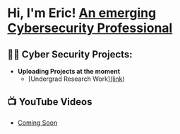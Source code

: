 <h1>Hi, I'm Eric! <a href="https://www.linkedin.com/in/joshmadakor/">An emerging Cybersecurity Professional</a>
  
<h2>👨‍💻 Cyber Security Projects:</h2>

- <b>Uploading Projects at the moment</b>
  - [Undergrad Research Work][(link](https://github.com/ekim633/gmu-ltesniffer))

<h2>📺 YouTube Videos</h2>

- [Coming Soon](link)

<!--
**ekim633/ekim633** is a ✨ _special_ ✨ repository because its `README.md` (this file) appears on your GitHub profile.

Here are some ideas to get you started:

- 🔭 I’m currently working on ...
- 🌱 I’m currently learning ...
- 👯 I’m looking to collaborate on ...
- 🤔 I’m looking for help with ...
- 💬 Ask me about ...
- 📫 How to reach me: ...
- 😄 Pronouns: ...
- ⚡ Fun fact: ...
-->
